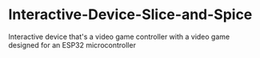 # Interactive-Device-Slice-and-Spice
Interactive device that's a video game controller with a video game designed for an ESP32 microcontroller
